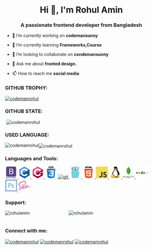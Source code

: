 <h1 align="center">Hi 👋, I'm Rohul Amin</h1>
<h3 align="center">A passionate frontend developer from Bangladesh</h3>

- 🔭 I’m currently working on **codemansunny**

- 🌱 I’m currently learning **Frameworks,Course**

- 👯 I’m looking to collaborate on **condemansunny**

- 💬 Ask me about **fronted design.**

- 📫 How to reach me **social media**

<h3 align="left">GITHUB TROPHY:</h3>
<p align="left"> <a href="https://github.com/ryo-ma/github-profile-trophy"><img src="https://github-profile-trophy.vercel.app/?username=codemanrohul" alt="codemanrohul" /></a> </p>


<h3 align="left">GITHUB STATE:</h3>
<p>&nbsp;<img align="center" src="https://github-readme-stats.vercel.app/api?username=codemanrohul&show_icons=true&locale=en" alt="codemanrohul" /></p>

<h3 align="left">USED LANGUAGE:</h3>
<p><img align="left" src="https://github-readme-stats.vercel.app/api/top-langs?username=codemanrohul&show_icons=true&locale=en&layout=compact" alt="codemanrohul" /></p>


<p><img align="center" src="https://github-readme-streak-stats.herokuapp.com/?user=codemanrohul&" alt="codemanrohul" /></p>



<h3 align="left">Languages and Tools:</h3>
<p align="left"> <a href="https://getbootstrap.com" target="_blank" rel="noreferrer"> <img src="https://raw.githubusercontent.com/devicons/devicon/master/icons/bootstrap/bootstrap-plain-wordmark.svg" alt="bootstrap" width="40" height="40"/> </a> <a href="https://www.cprogramming.com/" target="_blank" rel="noreferrer"> <img src="https://raw.githubusercontent.com/devicons/devicon/master/icons/c/c-original.svg" alt="c" width="40" height="40"/> </a> <a href="https://www.w3schools.com/cpp/" target="_blank" rel="noreferrer"> <img src="https://raw.githubusercontent.com/devicons/devicon/master/icons/cplusplus/cplusplus-original.svg" alt="cplusplus" width="40" height="40"/> </a> <a href="https://www.w3schools.com/css/" target="_blank" rel="noreferrer"> <img src="https://raw.githubusercontent.com/devicons/devicon/master/icons/css3/css3-original-wordmark.svg" alt="css3" width="40" height="40"/> </a> <a href="https://git-scm.com/" target="_blank" rel="noreferrer"> <img src="https://www.vectorlogo.zone/logos/git-scm/git-scm-icon.svg" alt="git" width="40" height="40"/> </a> <a href="https://golang.org" target="_blank" rel="noreferrer"> <img src="https://raw.githubusercontent.com/devicons/devicon/master/icons/go/go-original.svg" alt="go" width="40" height="40"/> </a> <a href="https://www.w3.org/html/" target="_blank" rel="noreferrer"> <img src="https://raw.githubusercontent.com/devicons/devicon/master/icons/html5/html5-original-wordmark.svg" alt="html5" width="40" height="40"/> </a> <a href="https://developer.mozilla.org/en-US/docs/Web/JavaScript" target="_blank" rel="noreferrer"> <img src="https://raw.githubusercontent.com/devicons/devicon/master/icons/javascript/javascript-original.svg" alt="javascript" width="40" height="40"/> </a> <a href="https://www.linux.org/" target="_blank" rel="noreferrer"> <img src="https://raw.githubusercontent.com/devicons/devicon/master/icons/linux/linux-original.svg" alt="linux" width="40" height="40"/> </a> <a href="https://www.mongodb.com/" target="_blank" rel="noreferrer"> <img src="https://raw.githubusercontent.com/devicons/devicon/master/icons/mongodb/mongodb-original-wordmark.svg" alt="mongodb" width="40" height="40"/> </a> <a href="https://nodejs.org" target="_blank" rel="noreferrer"> <img src="https://raw.githubusercontent.com/devicons/devicon/master/icons/nodejs/nodejs-original-wordmark.svg" alt="nodejs" width="40" height="40"/> </a> <a href="https://www.photoshop.com/en" target="_blank" rel="noreferrer"> <img src="https://raw.githubusercontent.com/devicons/devicon/master/icons/photoshop/photoshop-line.svg" alt="photoshop" width="40" height="40"/> </a> <a href="https://sass-lang.com" target="_blank" rel="noreferrer"> <img src="https://raw.githubusercontent.com/devicons/devicon/master/icons/sass/sass-original.svg" alt="sass" width="40" height="40"/> </a> </p>

<h3 align="left">Support:</h3>
<p><a href="https://www.buymeacoffee.com/rohulamin"> <img align="left" src="https://cdn.buymeacoffee.com/buttons/v2/default-yellow.png" height="50" width="210" alt="rohulamin" /></a><a href="https://ko-fi.com/rohulamin"> <img align="left" src="https://cdn.ko-fi.com/cdn/kofi3.png?v=3" height="50" width="210" alt="rohulamin" /></a></p><br><br>

<h3 align="left">Connect with me:</h3>
<p align="left">
<a href="https://codepen.io/codemanrohul" target="blank"><img align="center" src="https://raw.githubusercontent.com/rahuldkjain/github-profile-readme-generator/master/src/images/icons/Social/codepen.svg" alt="codemanrohul" height="30" width="40" /></a>
<a href="https://twitter.com/codemanrohul" target="blank"><img align="center" src="https://raw.githubusercontent.com/rahuldkjain/github-profile-readme-generator/master/src/images/icons/Social/twitter.svg" alt="codemanrohul" height="30" width="40" /></a>
<a href="https://fb.com/codemanrohul" target="blank"><img align="center" src="https://raw.githubusercontent.com/rahuldkjain/github-profile-readme-generator/master/src/images/icons/Social/facebook.svg" alt="codemanrohul" height="30" width="40" /></a>
</p>
